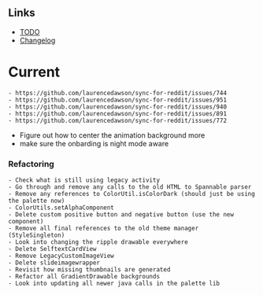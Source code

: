 ## Links

- [TODO](https://todo.syncforreddit.com)
- [Changelog](https://todo.syncforreddit.com/Changelog)

# Current
	- https://github.com/laurencedawson/sync-for-reddit/issues/744
	- https://github.com/laurencedawson/sync-for-reddit/issues/951
	- https://github.com/laurencedawson/sync-for-reddit/issues/940
	- https://github.com/laurencedawson/sync-for-reddit/issues/891
	- https://github.com/laurencedawson/sync-for-reddit/issues/772



- Figure out how to center the animation background more
- make sure the onbarding is night mode aware


### Refactoring
	- Check what is still using legacy activity
	- Go through and remove any calls to the old HTML to Spannable parser
	- Remove any references to ColorUtil.isColorDark (should just be using the palette now)
	- ColorUtils.setAlphaComponent
	- Delete custom positive button and negative button (use the new component)
	- Remove all final references to the old theme manager (StyleSingleton)
	- Look into changing the ripple drawable everywhere
	- Delete SelftextCardView
	- Remove LegacyCustomImageView
	- Delete slideimagewrapper
	- Revisit how missing thumbnails are generated
	- Refactor all GradientDrawable backgrounds
	- Look into updating all newer java calls in the palette lib